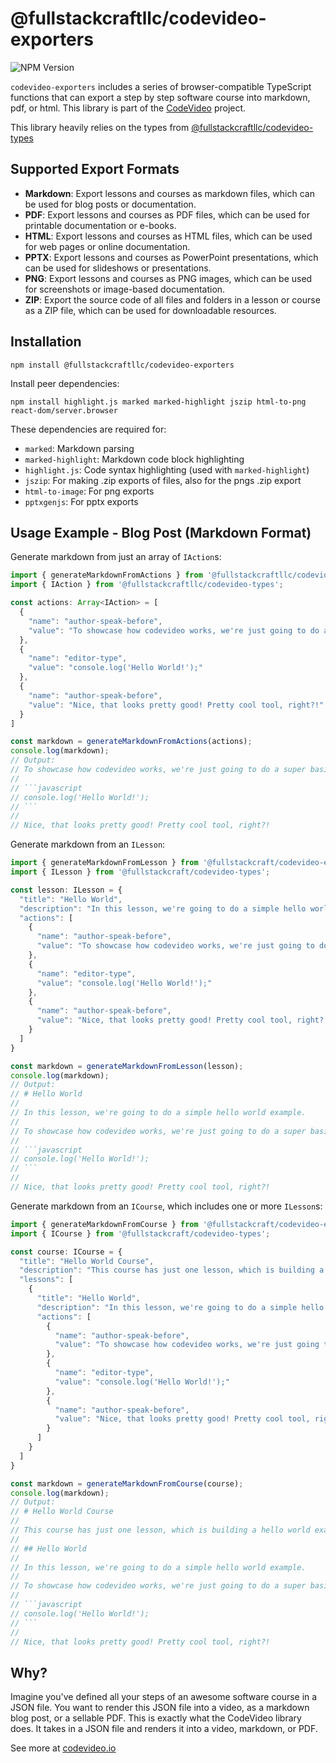 # @fullstackcraftllc/codevideo-exporters

![NPM Version](https://img.shields.io/npm/v/@fullstackcraftllc/codevideo-exporters)

`codevideo-exporters` includes a series of browser-compatible TypeScript functions that can export a step by step software course into markdown, pdf, or html. This library is part of the [CodeVideo](https://codevideo.io) project.

This library heavily relies on the types from [@fullstackcraftllc/codevideo-types](https://github.com/codevideo/codevideo-types)

## Supported Export Formats
- **Markdown**: Export lessons and courses as markdown files, which can be used for blog posts or documentation.
- **PDF**: Export lessons and courses as PDF files, which can be used for printable documentation or e-books.
- **HTML**: Export lessons and courses as HTML files, which can be used for web pages or online documentation.
- **PPTX**: Export lessons and courses as PowerPoint presentations, which can be used for slideshows or presentations.
- **PNG**: Export lessons and courses as PNG images, which can be used for screenshots or image-based documentation.
- **ZIP**: Export the source code of all files and folders in a lesson or course as a ZIP file, which can be used for downloadable resources.

## Installation

```shell
npm install @fullstackcraftllc/codevideo-exporters
```

Install peer dependencies:

```shell
npm install highlight.js marked marked-highlight jszip html-to-png react-dom/server.browser
```
These dependencies are required for:
- `marked`: Markdown parsing
- `marked-highlight`: Markdown code block highlighting
- `highlight.js`: Code syntax highlighting (used with `marked-highlight`)
- `jszip`: For making .zip exports of files, also for the pngs .zip export
- `html-to-image`: For png exports
- `pptxgenjs`: For pptx exports


## Usage Example - Blog Post (Markdown Format)

Generate markdown from just an array of `IAction`s:

```typescript
import { generateMarkdownFromActions } from '@fullstackcraftllc/codevideo-exporters';
import { IAction } from '@fullstackcraftllc/codevideo-types';

const actions: Array<IAction> = [
  {
    "name": "author-speak-before",
    "value": "To showcase how codevideo works, we're just going to do a super basic hello world example here in src."
  },
  {
    "name": "editor-type",
    "value": "console.log('Hello World!');"
  },
  {
    "name": "author-speak-before",
    "value": "Nice, that looks pretty good! Pretty cool tool, right?!"
  }
]

const markdown = generateMarkdownFromActions(actions);
console.log(markdown);
// Output:
// To showcase how codevideo works, we're just going to do a super basic hello world example here in src.
//
// ```javascript
// console.log('Hello World!');
// ```
//
// Nice, that looks pretty good! Pretty cool tool, right?!
```

Generate markdown from an `ILesson`:

```typescript
import { generateMarkdownFromLesson } from '@fullstackcraft/codevideo-exporters';
import { ILesson } from '@fullstackcraft/codevideo-types';

const lesson: ILesson = {
  "title": "Hello World",
  "description": "In this lesson, we're going to do a simple hello world example.",
  "actions": [
    {
      "name": "author-speak-before",
      "value": "To showcase how codevideo works, we're just going to do a super basic hello world example here in src."
    },
    {
      "name": "editor-type",
      "value": "console.log('Hello World!');"
    },
    {
      "name": "author-speak-before",
      "value": "Nice, that looks pretty good! Pretty cool tool, right?!"
    }
  ]
}

const markdown = generateMarkdownFromLesson(lesson);
console.log(markdown);
// Output:
// # Hello World
//
// In this lesson, we're going to do a simple hello world example.
//
// To showcase how codevideo works, we're just going to do a super basic hello world example here in src.
//
// ```javascript
// console.log('Hello World!');
// ```
//
// Nice, that looks pretty good! Pretty cool tool, right?!
```

Generate markdown from an `ICourse`, which includes one or more `ILesson`s:

```typescript
import { generateMarkdownFromCourse } from '@fullstackcraft/codevideo-exporters';
import { ICourse } from '@fullstackcraft/codevideo-types';

const course: ICourse = {
  "title": "Hello World Course",
  "description": "This course has just one lesson, which is building a hello world example.",
  "lessons": [
    {
      "title": "Hello World",
      "description": "In this lesson, we're going to do a simple hello world example.",
      "actions": [
        {
          "name": "author-speak-before",
          "value": "To showcase how codevideo works, we're just going to do a super basic hello world example here in src."
        },
        {
          "name": "editor-type",
          "value": "console.log('Hello World!');"
        },
        {
          "name": "author-speak-before",
          "value": "Nice, that looks pretty good! Pretty cool tool, right?!"
        }
      ]
    }
  ]
}

const markdown = generateMarkdownFromCourse(course);
console.log(markdown);
// Output:
// # Hello World Course
//
// This course has just one lesson, which is building a hello world example.
//
// ## Hello World
//
// In this lesson, we're going to do a simple hello world example.
//
// To showcase how codevideo works, we're just going to do a super basic hello world example here in src.
//
// ```javascript
// console.log('Hello World!');
// ```
//
// Nice, that looks pretty good! Pretty cool tool, right?!
```

## Why?

Imagine you've defined all your steps of an awesome software course in a JSON file. You want to render this JSON file into a video, as a markdown blog post, or a sellable PDF. This is exactly what the CodeVideo library does. It takes in a JSON file and renders it into a video, markdown, or PDF.

See more at [codevideo.io](https://codevideo.io)